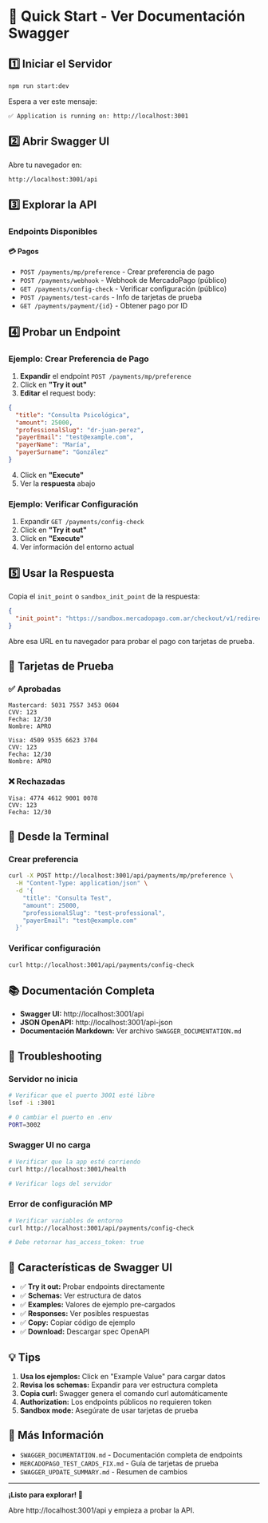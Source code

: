 # 🚀 Quick Start - Ver Documentación Swagger

## 1️⃣ Iniciar el Servidor

```bash
npm run start:dev
```

Espera a ver este mensaje:

```
✅ Application is running on: http://localhost:3001
```

## 2️⃣ Abrir Swagger UI

Abre tu navegador en:

```
http://localhost:3001/api
```

## 3️⃣ Explorar la API

### Endpoints Disponibles

#### 💳 **Pagos**

- `POST /payments/mp/preference` - Crear preferencia de pago
- `POST /payments/webhook` - Webhook de MercadoPago (público)
- `GET /payments/config-check` - Verificar configuración (público)
- `POST /payments/test-cards` - Info de tarjetas de prueba
- `GET /payments/payment/{id}` - Obtener pago por ID

## 4️⃣ Probar un Endpoint

### Ejemplo: Crear Preferencia de Pago

1. **Expandir** el endpoint `POST /payments/mp/preference`
2. Click en **"Try it out"**
3. **Editar** el request body:

```json
{
  "title": "Consulta Psicológica",
  "amount": 25000,
  "professionalSlug": "dr-juan-perez",
  "payerEmail": "test@example.com",
  "payerName": "María",
  "payerSurname": "González"
}
```

4. Click en **"Execute"**
5. Ver la **respuesta** abajo

### Ejemplo: Verificar Configuración

1. Expandir `GET /payments/config-check`
2. Click en **"Try it out"**
3. Click en **"Execute"**
4. Ver información del entorno actual

## 5️⃣ Usar la Respuesta

Copia el `init_point` o `sandbox_init_point` de la respuesta:

```json
{
  "init_point": "https://sandbox.mercadopago.com.ar/checkout/v1/redirect?pref_id=..."
}
```

Abre esa URL en tu navegador para probar el pago con tarjetas de prueba.

## 🎯 Tarjetas de Prueba

### ✅ Aprobadas

```
Mastercard: 5031 7557 3453 0604
CVV: 123
Fecha: 12/30
Nombre: APRO
```

```
Visa: 4509 9535 6623 3704
CVV: 123
Fecha: 12/30
Nombre: APRO
```

### ❌ Rechazadas

```
Visa: 4774 4612 9001 0078
CVV: 123
Fecha: 12/30
```

## 📱 Desde la Terminal

### Crear preferencia

```bash
curl -X POST http://localhost:3001/api/payments/mp/preference \
  -H "Content-Type: application/json" \
  -d '{
    "title": "Consulta Test",
    "amount": 25000,
    "professionalSlug": "test-professional",
    "payerEmail": "test@example.com"
  }'
```

### Verificar configuración

```bash
curl http://localhost:3001/api/payments/config-check
```

## 📚 Documentación Completa

- **Swagger UI:** http://localhost:3001/api
- **JSON OpenAPI:** http://localhost:3001/api-json
- **Documentación Markdown:** Ver archivo `SWAGGER_DOCUMENTATION.md`

## 🔧 Troubleshooting

### Servidor no inicia

```bash
# Verificar que el puerto 3001 esté libre
lsof -i :3001

# O cambiar el puerto en .env
PORT=3002
```

### Swagger UI no carga

```bash
# Verificar que la app esté corriendo
curl http://localhost:3001/health

# Verificar logs del servidor
```

### Error de configuración MP

```bash
# Verificar variables de entorno
curl http://localhost:3001/api/payments/config-check

# Debe retornar has_access_token: true
```

## 🎨 Características de Swagger UI

- ✅ **Try it out:** Probar endpoints directamente
- ✅ **Schemas:** Ver estructura de datos
- ✅ **Examples:** Valores de ejemplo pre-cargados
- ✅ **Responses:** Ver posibles respuestas
- ✅ **Copy:** Copiar código de ejemplo
- ✅ **Download:** Descargar spec OpenAPI

## 💡 Tips

1. **Usa los ejemplos:** Click en "Example Value" para cargar datos
2. **Revisa los schemas:** Expandir para ver estructura completa
3. **Copia curl:** Swagger genera el comando curl automáticamente
4. **Authorization:** Los endpoints públicos no requieren token
5. **Sandbox mode:** Asegúrate de usar tarjetas de prueba

## 📖 Más Información

- `SWAGGER_DOCUMENTATION.md` - Documentación completa de endpoints
- `MERCADOPAGO_TEST_CARDS_FIX.md` - Guía de tarjetas de prueba
- `SWAGGER_UPDATE_SUMMARY.md` - Resumen de cambios

---

**¡Listo para explorar! 🚀**

Abre http://localhost:3001/api y empieza a probar la API.
